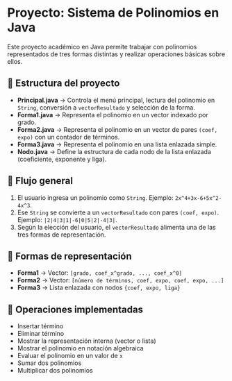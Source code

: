 # Proyecto: Sistema de Polinomios en Java

Este proyecto académico en Java permite trabajar con polinomios representados de tres formas distintas y realizar operaciones básicas sobre ellos.

## 📌 Estructura del proyecto

* **Principal.java** → Controla el menú principal, lectura del polinomio en `String`, conversión a `vectorResultado` y selección de la forma.
* **Forma1.java** → Representa el polinomio en un vector indexado por grado.
* **Forma2.java** → Representa el polinomio en un vector de pares `(coef, expo)` con un contador de términos.
* **Forma3.java** → Representa el polinomio en una lista enlazada simple.
* **Nodo.java** → Define la estructura de cada nodo de la lista enlazada (coeficiente, exponente y liga).

## 🔹 Flujo general

1. El usuario ingresa un polinomio como `String`. Ejemplo: `2x^4+3x-6+5x^2-4x^3`.
2. Ese `String` se convierte a un `vectorResultado` con pares `(coef, expo)`. Ejemplo: `|2|4|3|1|-6|0|5|2|-4|3|`.
3. Según la elección del usuario, el `vectorResultado` alimenta una de las tres formas de representación.

## 🔹 Formas de representación

* **Forma1** → Vector: `[grado, coef_x^grado, ..., coef_x^0]`
* **Forma2** → Vector: `[número de términos, coef, expo, coef, expo, ...]`
* **Forma3** → Lista enlazada con nodos `{coef, expo, liga}`

## 🔹 Operaciones implementadas

* Insertar término
* Eliminar término
* Mostrar la representación interna (vector o lista)
* Mostrar el polinomio en notación algebraica
* Evaluar el polinomio en un valor de `x`
* Sumar dos polinomios
* Multiplicar dos polinomios
